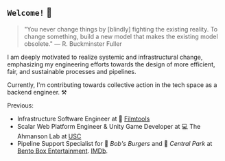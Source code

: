 ## `Welcome!` 👋

> "You never change things by [blindly] fighting the existing reality. To change something, build a new model that makes the existing model obsolete." — R. Buckminster Fuller

I am deeply motivated to realize systemic and infrastructural change, emphasizing my engineering efforts towards the design of more efficient, fair, and sustainable processes and pipelines.

Currently, I'm contributing towards collective action in the tech space as a backend engineer. ⚒

Previous:
* Infrastructure Software Engineer at 🎥 <ins>Filmtools</ins>
* Scalar Web Platform Engineer & Unity Game Developer at 💻 The Ahmanson Lab at <ins>USC</ins>
* Pipeline Support Specialist for 🍔 *Bob's Burgers* and 🌲 *Central Park* at <ins>Bento Box Entertainment</ins>. [IMDb](https://www.imdb.com/name/nm11636236/).
